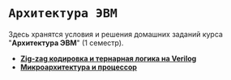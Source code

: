 # `Архитектура ЭВМ`

Здесь хранятся условия и решения домашних заданий курса "**Архитектура ЭВМ**" (1 семестр).

* [**Zig-zag кодировка и тернарная логика на Verilog**](zigzag-ternary/)
* [**Микроархитектура и процессор**](mips-cpu/)
